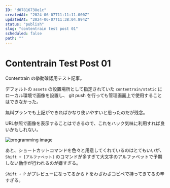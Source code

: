 ```yaml
---
ID: "d07816738e1c"
createdAt: "2024-06-07T11:11:11.000Z"
updatedAt: "2024-06-07T11:38:04.894Z"
status: "publish"
slug: "contentrain test post 01"
scheduled: false
path: ""
---
```

# Contentrain Test Post 01

Contentrain の挙動確認用テスト記事。

デフォルトの `assets` の設置場所として指定されていた `contentrain/static` にローカル環境で画像を設置し、 git push を行っても管理画面上で使用することはできなかった。

無料プランでも上記ができればかなり使いやすいと思ったのだが残念。

URL参照で画像を表示することはできるので、これをハック気味に利用すれば良いかもしれない。

![programming image](https://images.unsplash.com/photo-1587620962725-abab7fe55159?q=80\&w=3862\&auto=format\&fit=crop\&ixlib=rb-4.0.3\&ixid=M3wxMjA3fDB8MHxwaG90by1wYWdlfHx8fGVufDB8fHx8fA%3D%3D "programming image")

あと、ショートカットコマンドを色々と用意してくれているのはとてもいいが、 `Shift + [アルファベット]` のコマンドが多すぎて大文字のアルファベットで予期しない動作が行われるのが嫌すぎる。

`Shift + P` がプレビューになってるから `P` をわざわざコピペで持ってきてるの辛すぎる。